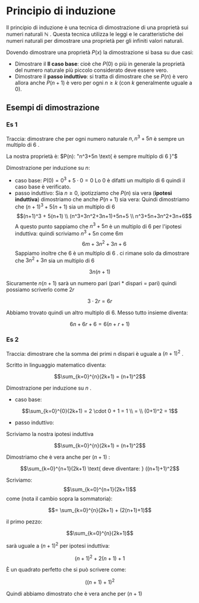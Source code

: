 ﻿# Principio di induzione

Il principio di induzione è una tecnica di dimostrazione di una proprietà sui numeri naturali $\mathbb{N}$ .
Questa tecnica utilizza le leggi e le caratteristiche dei numeri naturali per dimostrare una proprietà per gli infiniti valori naturali.

Dovendo dimostrare una proprietà $P(x)$ la dimostrazione si basa su due casi:

- Dimostrare il **Il caso base**: cioè che $P(0)$ o più in generale la proprietà del numero naturale più piccolo considerato deve essere vero.
- Dimostrare il **passo induttivo**: si tratta di dimostrare che se $P(n)$ è vero allora anche $P(n+1)$ è vero per ogni $n \geq k$ (con $k$ generalmente uguale a 0).

## Esempi di dimostrazione

### Es 1
Traccia: dimostrare che per ogni numero naturale $n, n^3+5n$ è sempre un multiplo di $6$ .

La nostra proprietà è: $P(n): "n^3+5n \text{ è sempre multiplo di 6 }"$

Dimostrazione per induzione su $n$:

- caso base: $P(0) = 0^3 + 5 \cdot 0 = 0$ Lo $0$ è difatti un multiplo di $6$ quindi il caso base è verificato.
- passo induttivo:
	Sia $n \geq 0$, ipotizziamo che $P(n)$ sia vera (**ipotesi induttiva**) dimostriamo che anche $P(n+1)$ sia vera:
	Quindi dimostriamo che $(n+1)^3 + 5(n+1)$ sia un multiplo di 6
	$$(n+1)^3 + 5(n+1) \\
	(n^3+3n^2+3n+1)+5n+5 \\
	n^3+5n+3n^2+3n+6$$ 
A questo punto sappiamo che $n^3+5n$ è un multiplo di $6$ per l'ipotesi induttiva: quindi scriviamo $n^3+5n$ come $6m$
	$$6m+3n^2+3n+6$$
Sappiamo inoltre che $6$ è un multiplo di $6$ . ci rimane solo da dimostrare che $3n^2+3n$ sia un multiplo di 6

$$3n(n+1)$$

Sicuramente $n(n+1)$ sarà un numero pari (pari * dispari = pari) quindi possiamo scriverlo come $2r$

$$3\cdot 2r = 6r$$

Abbiamo trovato quindi un altro multiplo di 6. Messo tutto insieme diventa:

$$6n+6r+6 = 6(n+r+1)$$

### Es 2
Traccia: dimostrare che la somma dei primi n dispari è uguale a $(n+1)^2$ .

Scritto in linguaggio matematico diventa:

$$\sum_{k=0}^{n}(2k+1) = (n+1)^2$$

Dimostrazione per induzione su $n$ .

- caso base:

$$\sum_{k=0}^{0}(2k+1) = 2 \cdot 0 + 1 = 1 \\
= \\
(0+1)^2 = 1$$

- passo induttivo:

Scriviamo la nostra ipotesi induttiva

$$\sum_{k=0}^{n}(2k+1) = (n+1)^2$$

Dimostriamo che è vera anche per $(n+1)$ :

$$\sum_{k=0}^{n+1}(2k+1) \text{ deve diventare: } ((n+1)+1)^2$$

Scriviamo:
$$\sum_{k=0}^{n+1}(2k+1)$$
come (nota il cambio sopra la sommatoria):

$$= \sum_{k=0}^{n}(2k+1) + (2(n+1)+1)$$

il primo pezzo: 

$$\sum_{k=0}^{n}(2k+1)$$

sarà uguale a $(n+1)^2$ per ipotesi induttiva:

$$(n+1)^2 + 2(n+1)+1$$

È un quadrato perfetto che si può scrivere come: 

$$((n+1)+1)^2$$

Quindi abbiamo dimostrato che è vera anche per $(n+1)$
